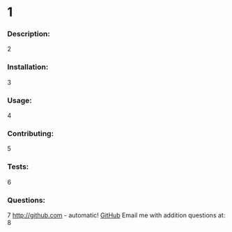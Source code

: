 
# 1
### Description:
2
### Installation:
3
### Usage: 
4
### Contributing: 
5
### Tests: 
6
### Questions:
7
http://github.com - automatic!
[GitHub](http://github.com/7)
Email me with addition questions at: 8

